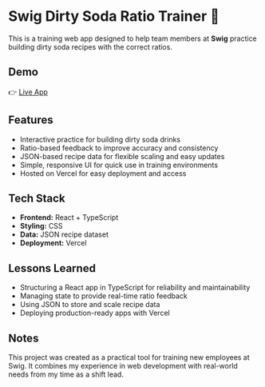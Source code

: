# Swig Dirty Soda Ratio Trainer 🥤

This is a training web app designed to help team members at **Swig** practice building dirty soda recipes with the correct ratios.  

## Demo
👉 [Live App]([https://swig-trainer-dg2eskrgv-laurenbrackmans-projects.vercel.app])

## Features
- Interactive practice for building dirty soda drinks
- Ratio-based feedback to improve accuracy and consistency
- JSON-based recipe data for flexible scaling and easy updates
- Simple, responsive UI for quick use in training environments
- Hosted on Vercel for easy deployment and access

## Tech Stack
- **Frontend:** React + TypeScript  
- **Styling:** CSS  
- **Data:** JSON recipe dataset  
- **Deployment:** Vercel  

## Lessons Learned
- Structuring a React app in TypeScript for reliability and maintainability  
- Managing state to provide real-time ratio feedback  
- Using JSON to store and scale recipe data  
- Deploying production-ready apps with Vercel  

## Notes
This project was created as a practical tool for training new employees at Swig. It combines my experience in web development with real-world needs from my time as a shift lead.  

